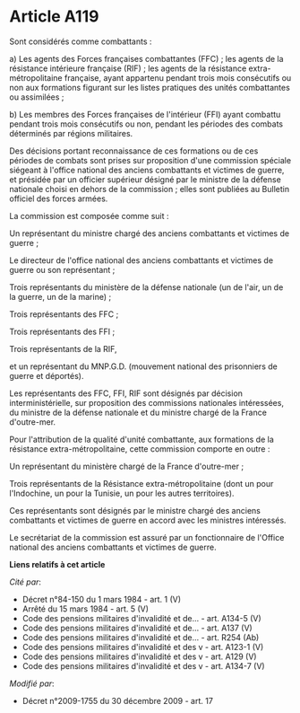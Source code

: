 # Article A119

Sont considérés comme combattants : 

a) Les agents des Forces françaises combattantes (FFC) ; les agents de la résistance intérieure française (RIF) ; les agents
de la résistance extra-métropolitaine française, ayant appartenu pendant trois mois consécutifs ou non aux formations
figurant sur les listes pratiques des unités combattantes ou assimilées ; 

b) Les membres des Forces françaises de l'intérieur (FFI) ayant combattu pendant trois mois consécutifs ou non, pendant les
périodes des combats déterminés par régions militaires. 

Des décisions portant reconnaissance de ces formations ou de ces périodes de combats sont prises sur proposition d'une
commission spéciale siégeant à l'office national des anciens combattants et victimes de guerre, et présidée par un officier
supérieur désigné par le ministre de la défense nationale choisi en dehors de la commission ; elles sont publiées au Bulletin
officiel des forces armées. 

La commission est composée comme suit : 

Un représentant du       ministre chargé des anciens combattants et victimes de guerre ; 

Le directeur de l'office national des anciens combattants et victimes de guerre ou son représentant ; 

Trois représentants du ministère de la défense nationale (un de l'air, un de la guerre, un de la marine) ; 

Trois représentants des FFC ; 

Trois représentants des FFI ; 

Trois représentants de la RIF, 

et un représentant du MNP.G.D. (mouvement national des prisonniers de guerre et déportés). 

Les représentants des FFC, FFI, RIF sont désignés par décision interministérielle, sur proposition des commissions nationales
intéressées, du ministre de la défense nationale et du ministre chargé de la France d'outre-mer. 

Pour l'attribution de la qualité d'unité combattante, aux formations de la résistance extra-métropolitaine, cette commission
comporte en outre : 

Un représentant du ministère chargé de la France d'outre-mer ; 

Trois représentants de la Résistance extra-métropolitaine (dont un pour l'Indochine, un pour la Tunisie, un pour les autres
territoires). 

Ces représentants sont désignés par le       ministre chargé des anciens combattants et victimes de guerre en accord avec les
ministres intéressés. 

Le secrétariat de la commission est assuré par un fonctionnaire de l'Office national des anciens combattants et victimes de
guerre.

**Liens relatifs à cet article**

_Cité par_:

  - Décret n°84-150 du 1 mars 1984 - art. 1 (V)
  - Arrêté du 15 mars 1984 - art. 5 (V)
  - Code des pensions militaires d'invalidité et de... - art. A134-5 (V)
  - Code des pensions militaires d'invalidité et de... - art. A137 (V)
  - Code des pensions militaires d'invalidité et de... - art. R254 (Ab)
  - Code des pensions militaires d'invalidité et des v - art. A123-1 (V)
  - Code des pensions militaires d'invalidité et des v - art. A129 (V)
  - Code des pensions militaires d'invalidité et des v - art. A134-7 (V)

_Modifié par_:

  - Décret n°2009-1755 du 30 décembre 2009 - art. 17
